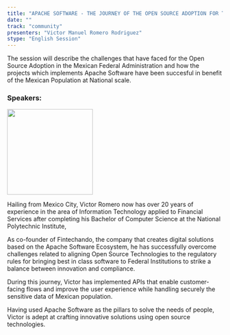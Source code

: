 ```yaml
---
title: "APACHE SOFTWARE - THE JOURNEY OF THE OPEN SOURCE ADOPTION FOR THE MEXICAN GOVERNMENT"
date: ""
track: "community"
presenters: "Victor Manuel Romero Rodriguez"
stype: "English Session"
--- 
```


The session will describe the challenges that have faced for the Open Source Adoption in the Mexican Federal Administration and how the projects which implements Apache Software have been succesful in benefit of the Mexican Population at National scale.

### Speakers:

<img src="https://sessionize.com/image/abff-400o400o1-JtwN2B9o1VxeTfF87sDK3d.jpg" width="200" /><br/>

Hailing from Mexico City, Victor Romero now has over 20 years of experience in the area of ​​Information Technology applied to Financial Services after completing his Bachelor of Computer Science at the National Polytechnic Institute,

As co-founder of Fintechando, the company that creates digital solutions based on the Apache Software Ecosystem, he has successfully overcome challenges related to aligning Open Source Technologies to the regulatory rules for bringing best in class software to Federal Institutions to strike a balance between innovation and compliance.

During this journey, Victor has implemented APIs that enable customer-facing flows and improve the user experience while handling securely the sensitive data of Mexican population.

Having used Apache Software as the pillars to solve the needs of people, Victor is adept at crafting innovative solutions using open source technologies.